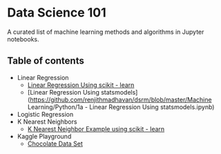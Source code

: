 # Data Science 101

A curated list of machine learning methods and algorithms in Jupyter notebooks.

## Table of contents

* Linear Regression
  * [Linear Regression Using scikit - learn](https://github.com/renjithmadhavan/dsrm/blob/master/Machine%20Learning/Python/1a%20-%20Linear%20Regression%20Using%20statsmodels.html)
  * [Linear Regression Using statsmodels](https://github.com/renjithmadhavan/dsrm/blob/master/Machine Learning/Python/1a - Linear Regression Using statsmodels.ipynb)
* Logistic Regression
* K Nearest Neighbors
  * [K Nearest Neighbor Example using scikit - learn](#)
* Kaggle Playground
  * [Chocolate Data Set](#)




